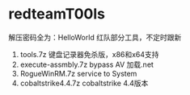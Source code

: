 # redteamT00ls
解压密码全为：HelloWorld
红队部分工具，不定时跟新

1. tools.7z 键盘记录器免杀版，x86和x64支持
2. execute-assmbly.7z bypass AV 加载.net
3. RogueWinRM.7z service to System
4. cobaltstrike4.4.7z cobaltstrike 4.4版本
